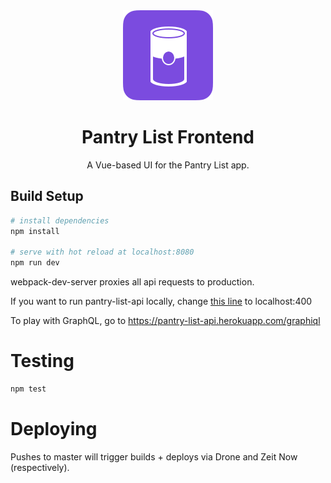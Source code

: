 <div align="center">
  <img src="https://github.com/SharpNotions/pantry-list-frontend/blob/master/src/assets/pantry-logo.svg" />
  <h1>Pantry List Frontend</h1>
  <p>A Vue-based UI for the Pantry List app.</p1>
</div>

## Build Setup

``` bash
# install dependencies
npm install

# serve with hot reload at localhost:8080
npm run dev
```
webpack-dev-server proxies all api requests to production. 

If you want to run pantry-list-api locally, change [this line](https://github.com/SharpNotions/pantry-list-frontend/blob/f73df02f6f5a8cc4b0752af1f2e71bb597ae986a/webpack.config.js#L90)
 to localhost:400

To play with GraphQL, go to https://pantry-list-api.herokuapp.com/graphiql
# Testing
```bash
npm test
```

# Deploying
Pushes to master will trigger builds + deploys via Drone and Zeit Now (respectively).
